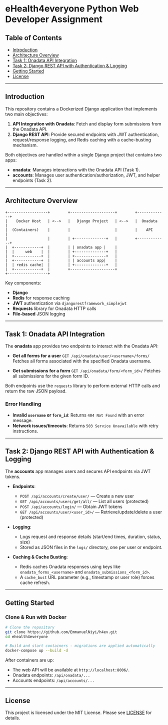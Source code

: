 # eHealth4everyone Python Web Developer Assignment

## Table of Contents

* [Introduction](#introduction)
* [Architecture Overview](#architecture-overview)
* [Task 1: Onadata API Integration](#task-1-onadata-api-integration)
* [Task 2: Django REST API with Authentication & Logging](#task-2-django-rest-api-with-authentication--logging)
* [Getting Started](#getting-started)
* [License](#license)

---

## Introduction

This repository contains a Dockerized Django application that implements two main objectives:

1. **API Integration with Onadata**: Fetch and display form submissions from the Onadata API.
2. **Django REST API**: Provide secured endpoints with JWT authentication, request/response logging, and Redis caching with a cache-busting mechanism.

Both objectives are handled within a single Django project that contains two apps:

* **onadata**: Manages interactions with the Onadata API (Task 1).
* **accounts**: Manages user authentication/authorization, JWT, and helper endpoints (Task 2).

---

## Architecture Overview

```
+------------------+        +--------------------+        +-------------+
|    Docker Host   | <-->   |   Django Project   | <-->   |  Onadata    |
|  (Containers)    |        |                    |        |    API      |
|                  |        | +--------------+   |        +-------------+
|  +------------+  |        | | onadata app |    |        
|  |     web    |  |        | +--------------+   |        
|  +------------+  |        | +--------------+   |        
|  +------------+  |        | | accounts app|    |        
|  | redis cache|  |        | +--------------+   |        
|  +------------+  |        +--------------------+        
+------------------+                                     
```

Key components:

* **Django**
* **Redis** for response caching
* **JWT** authentication via `djangorestframework_simplejwt`
* **Requests** library for Onadata HTTP calls
* **File-based** JSON logging

---

## Task 1: Onadata API Integration

The **onadata** app provides two endpoints to interact with the Onadata API:

* **Get all forms for a user**
  `GET /api/onadata/user/<username>/forms/`
  Fetches all forms associated with the specified Onadata username.

* **Get submissions for a form**
  `GET /api/onadata/form/<form_id>/`
  Fetches all submissions for the given form ID.

Both endpoints use the `requests` library to perform external HTTP calls and return the raw JSON payload.

### Error Handling

* **Invalid `username` or `form_id`**: Returns `404 Not Found` with an error message.
* **Network issues/timeouts**: Returns `503 Service Unavailable` with retry instructions.

---

## Task 2: Django REST API with Authentication & Logging

The **accounts** app manages users and secures API endpoints via JWT tokens.

* **Endpoints**:

  * `POST /api/accounts/create/user/` — Create a new user
  * `GET /api/accounts/users/get/all/` — List all users (protected)
  * `POST /api/accounts/login/` — Obtain JWT tokens
  * `GET /api/accounts/user/<user_id>/` — Retrieve/update/delete a user (protected)

* **Logging**:

  * Logs request and response details (start/end times, duration, status, size)
  * Stored as JSON files in the `logs/` directory, one per user or endpoint.

* **Caching & Cache Busting**:

  * Redis caches Onadata responses using keys like `onadata_forms_<username>` and `onadata_submissions_<form_id>`.
  * A `cache_bust` URL parameter (e.g., timestamp or user role) forces cache refresh.

---

## Getting Started

### Clone & Run with Docker

```bash
# Clone the repository
git clone https://github.com/EmmanuelNiyi/h4ev.git
cd ehealth4everyone

# Build and start containers - migrations are applied automatically
docker-compose up --build -d
```

After containers are up:

* The web API will be available at `http://localhost:8006/`.
* Onadata endpoints: `/api/onadata/...`
* Accounts endpoints: `/api/accounts/...`

---

## License

This project is licensed under the MIT License. Please see [LICENSE](LICENSE) for details.
